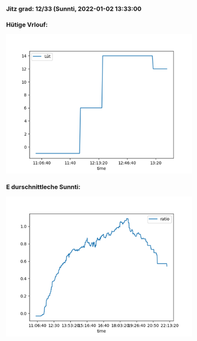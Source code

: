 ### Jitz grad: 12/33 (Sunnti, 2022-01-02 13:33:00

### Hütige Vrlouf:
![Graph](Today.png)

### E durschnittleche Sunnti:
![Graph](Sunnti.png)